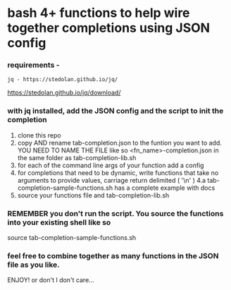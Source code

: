 # bash 4+ functions to help wire together <TAB> completions using JSON config

### requirements -

    jq - https://stedolan.github.io/jq/

https://stedolan.github.io/jq/download/

### with jq installed, add the JSON config and the script to init the completion

1. clone this repo
2. copy AND rename tab-completion.json to the funtion you want to add. YOU NEED TO NAME THE FILE like so <fn_name>-completion.json in the same folder as tab-completion-lib.sh
3. for each of the command line args of your function add a config
4. for completions that need to be dynamic, write functions that take no arguments to provide values, carriage return delimited ( '\n' )
4.a tab-completion-sample-functions.sh has a complete example with docs
5. source your functions file and tab-completion-lib.sh

### REMEMBER you don't run the script. You source the functions into your existing shell like so

source tab-completion-sample-functions.sh

### feel free to combine together as many functions in the JSON file as you like.

ENJOY! or don't I don't care...
